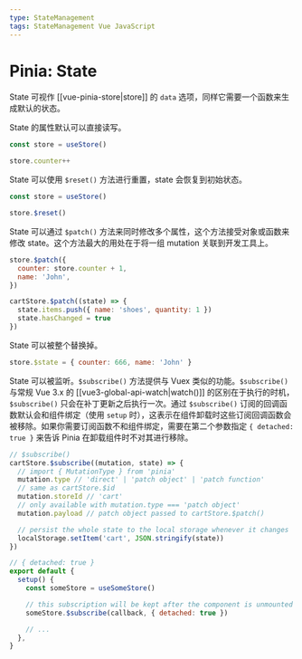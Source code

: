 ```yaml
---
type: StateManagement
tags: StateManagement Vue JavaScript
---
```


# Pinia: State

State 可视作 [[vue-pinia-store|store]] 的 `data` 选项，同样它需要一个函数来生成默认的状态。

State 的属性默认可以直接读写。

```js
const store = useStore()

store.counter++
```

State 可以使用 `$reset()` 方法进行重置，state 会恢复到初始状态。

```js
const store = useStore()

store.$reset()
```

State 可以通过 `$patch()` 方法来同时修改多个属性，这个方法接受对象或函数来修改 state。这个方法最大的用处在于将一组 mutation 关联到开发工具上。

```js
store.$patch({
  counter: store.counter + 1,
  name: 'John',
})

cartStore.$patch((state) => {
  state.items.push({ name: 'shoes', quantity: 1 })
  state.hasChanged = true
})
```

State 可以被整个替换掉。

```js
store.$state = { counter: 666, name: 'John' }
```

State 可以被监听。`$subscribe()` 方法提供与 Vuex 类似的功能。`$subscribe()` 与常规 Vue 3.x 的 [[vue3-global-api-watch|watch()]] 的区别在于执行的时机，`$subscribe()` 只会在补丁更新之后执行一次。通过 `$subscribe()` 订阅的回调函数默认会和组件绑定（使用 `setup` 时），这表示在组件卸载时这些订阅回调函数会被移除。如果你需要订阅函数不和组件绑定，需要在第二个参数指定 `{ detached: true }` 来告诉 Pinia 在卸载组件时不对其进行移除。

```js
// $subscribe()
cartStore.$subscribe((mutation, state) => {
  // import { MutationType } from 'pinia'
  mutation.type // 'direct' | 'patch object' | 'patch function'
  // same as cartStore.$id
  mutation.storeId // 'cart'
  // only available with mutation.type === 'patch object'
  mutation.payload // patch object passed to cartStore.$patch()

  // persist the whole state to the local storage whenever it changes
  localStorage.setItem('cart', JSON.stringify(state))
})

// { detached: true }
export default {
  setup() {
    const someStore = useSomeStore()

    // this subscription will be kept after the component is unmounted
    someStore.$subscribe(callback, { detached: true })

    // ...
  },
}
```
